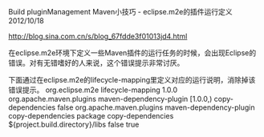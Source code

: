 Build pluginManagement Maven小技巧 - eclipse.m2e的插件运行定义 2012/10/18

http://blog.sina.com.cn/s/blog_67fdde3f01013jd4.html

在eclipse.m2e环境下定义一些Maven插件的运行任务的时候，会出现Eclipse的错误。对有无错嗜好的人来说，这个错误提示非常讨厌。

下面通过在eclipse.m2e的lifecycle-mapping里定义对应的运行说明，消除掉该错误提示。
<build>
<pluginManagement>
<plugins>
<plugin>
<groupId>org.eclipse.m2e</groupId>
<artifactId>lifecycle-mapping</artifactId>
<version>1.0.0</version>
<configuration>
<lifecycleMappingMetadata>
<pluginExecutions>
<pluginExecution>
<pluginExecutionFilter>
<groupId>org.apache.maven.plugins</groupId>
<artifactId>maven-dependency-plugin</artifactId>
<versionRange>[1.0.0,)</versionRange>
<goals>
<goal>copy-dependencies</goal>
</goals>
</pluginExecutionFilter>
<action>
<execute>
<runOnIncremental>false</runOnIncremental>
</execute>
</action>
</pluginExecution>
</pluginExecutions>
</lifecycleMappingMetadata>
</configuration>
</plugin>
</plugins>
</pluginManagement>
<plugins>
<plugin>
<groupId>org.apache.maven.plugins</groupId>
<artifactId>maven-dependency-plugin</artifactId>
<executions>
<execution>
<id>copy-dependencies</id>
<phase>package</phase>
<goals>
<goal>copy-dependencies</goal>
</goals>
<configuration>
<outputDirectory>${project.build.directory}/libs</outputDirectory>
<excludeTransitive>false</excludeTransitive>
<stripVersion>true</stripVersion>
</configuration>
</execution>
</executions>
</plugin>
</plugins>
</build>

